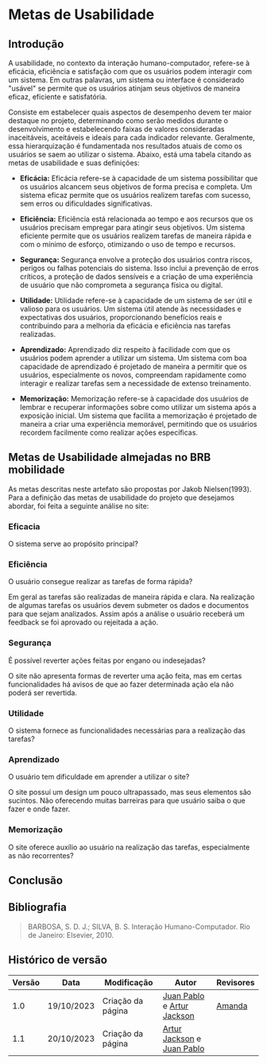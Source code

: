 # Metas de Usabilidade

## Introdução
A usabilidade, no contexto da interação humano-computador,   refere-se à eficácia, eficiência e satisfação com que os usuários podem interagir com um sistema. Em outras palavras, um sistema ou interface é considerado "usável" se permite que os usuários atinjam seus objetivos de maneira eficaz, eficiente e satisfatória.

Consiste em estabelecer quais aspectos de desempenho devem ter maior destaque no projeto, determinando como serão medidos durante o desenvolvimento e estabelecendo faixas de valores consideradas inaceitáveis, aceitáveis e ideais para cada indicador relevante. Geralmente, essa hierarquização é fundamentada nos resultados atuais de como os usuários se saem ao utilizar o sistema. Abaixo, está uma tabela citando as metas de usabilidade e suas definições:

- **Eficácia:** Eficácia refere-se à capacidade de um sistema possibilitar que os usuários alcancem seus objetivos de forma precisa e completa. Um sistema eficaz permite que os usuários realizem tarefas com sucesso, sem erros ou dificuldades significativas.

- **Eficiência:** Eficiência está relacionada ao tempo e aos recursos que os usuários precisam empregar para atingir seus objetivos. Um sistema eficiente permite que os usuários realizem tarefas de maneira rápida e com o mínimo de esforço, otimizando o uso de tempo e recursos.

- **Segurança:** Segurança envolve a proteção dos usuários contra riscos, perigos ou falhas potenciais do sistema. Isso inclui a prevenção de erros críticos, a proteção de dados sensíveis e a criação de uma experiência de usuário que não comprometa a segurança física ou digital.

- **Utilidade:** Utilidade refere-se à capacidade de um sistema de ser útil e valioso para os usuários. Um sistema útil atende às necessidades e expectativas dos usuários, proporcionando benefícios reais e contribuindo para a melhoria da eficácia e eficiência nas tarefas realizadas.

- **Aprendizado:** Aprendizado diz respeito à facilidade com que os usuários podem aprender a utilizar um sistema. Um sistema com boa capacidade de aprendizado é projetado de maneira a permitir que os usuários, especialmente os novos, compreendam rapidamente como interagir e realizar tarefas sem a necessidade de extenso treinamento.

- **Memorização:** Memorização refere-se à capacidade dos usuários de lembrar e recuperar informações sobre como utilizar um sistema após a exposição inicial. Um sistema que facilita a memorização é projetado de maneira a criar uma experiência memorável, permitindo que os usuários recordem facilmente como realizar ações específicas.


## Metas de Usabilidade almejadas no BRB mobilidade
As metas descritas neste artefato são propostas por Jakob Nielsen(1993). Para a definição das metas de usabilidade do projeto que desejamos abordar, foi feita a seguinte análise no site:

### Eficacia
O sistema serve ao propósito principal?

### Eficiência
O usuário consegue realizar as tarefas de forma rápida?

Em geral as tarefas são realizadas de maneira rápida e clara. Na realização de algumas tarefas os usuários devem submeter os dados e documentos para que sejam analizados. Assim após a análise o usuário receberá um feedback se foi aprovado ou rejeitada a ação.

### Segurança
É possível reverter ações feitas por engano ou indesejadas?

O site não apresenta formas de reverter uma ação feita, mas em certas funcionalidades há avisos de que ao fazer determinada ação ela não poderá ser revertida.

### Utilidade
O sistema fornece as funcionalidades necessárias para a realização das tarefas?

### Aprendizado
O usuário tem dificuldade em aprender a utilizar o site?

O site possuí um design um pouco ultrapassado, mas seus elementos são sucintos. Não oferecendo muitas barreiras para que usuário saiba o que fazer e onde fazer.

### Memorização
O site oferece auxílio ao usuário na realização das tarefas, especialmente as não recorrentes?

## Conclusão

## Bibliografia
> BARBOSA, S. D. J.; SILVA, B. S. Interação Humano-Computador. Rio de Janeiro: Elsevier, 2010.

## Histórico de versão

| Versão | Data       | Modificação                             | Autor                         | Revisores                         |
| ------ | ---------- | --------------------------------------- | ----------------------------- | ----------------------------- |
|    1.0   |   19/10/2023   |   Criação da página |  [Juan Pablo](https://github.com/Juan-Ricarte) e  [Artur Jackson](https://github.com/artur-jack) |  [Amanda](https://github.com/Amandaaaaabreu)|
|    1.1  |   20/10/2023   |   Criação da página |  [Artur Jackson](https://github.com/artur-jack) e  [Juan Pablo](https://github.com/Juan-Ricarte) |  []()|
